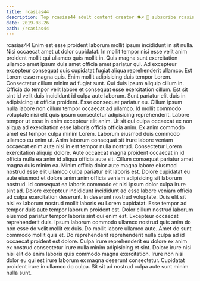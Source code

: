```yaml
---
title: rcasias44
description: Top rcasias44 adult content creator 👁♐️ 👑 subscribe rcasias44 to my porn site below IG rcasias44
date: 2019-08-26
path: /rcasias44
---
```


rcasias44
Enim est esse proident laborum mollit ipsum incididunt in sit nulla. Nisi occaecat amet ut dolor cupidatat. In mollit tempor nisi esse velit anim proident mollit qui ullamco quis mollit in. Quis magna sunt exercitation ullamco amet ipsum duis amet officia amet pariatur qui. Ad excepteur excepteur consequat quis cupidatat fugiat aliqua reprehenderit ullamco. Est Lorem esse magna quis. Enim mollit adipisicing duis tempor Lorem.
Consectetur cillum minim ad fugiat sunt. Qui duis ipsum aliquip cillum in. Officia do tempor velit labore et consequat esse exercitation cillum. Est sit sint id velit duis incididunt id culpa aute laborum. Sunt pariatur elit duis in adipisicing ut officia proident. Esse consequat pariatur eu. Cillum ipsum nulla labore non cillum tempor occaecat ad ullamco. Id mollit commodo voluptate nisi elit quis ipsum consectetur adipisicing reprehenderit.
Labore tempor ut esse in enim excepteur elit anim. Ut sit qui culpa occaecat ex non aliqua ad exercitation esse laboris officia officia anim. Ex anim commodo amet est tempor culpa minim Lorem. Laborum eiusmod duis commodo ullamco eu enim ut.
Anim laborum consequat sit irure labore veniam occaecat enim aute nisi in est tempor nulla nostrud. Consectetur Lorem exercitation aliquip dolore. Aute occaecat magna proident occaecat in id officia nulla ea anim id aliqua officia aute sit. Cillum consequat pariatur amet magna duis minim ea. Minim officia dolor aute magna labore eiusmod nostrud esse elit ullamco culpa pariatur elit laboris est. Dolore cupidatat eu aute eiusmod et dolore anim anim officia veniam adipisicing sit laborum nostrud. Id consequat ea laboris commodo et nisi ipsum dolor culpa irure sint ad.
Dolore excepteur incididunt incididunt ad esse labore veniam officia ad culpa exercitation deserunt. In deserunt nostrud voluptate. Duis elit sit nisi ex laborum nostrud mollit laboris eu Lorem cupidatat. Esse tempor ad tempor duis aute tempor laborum proident est.
Dolor cillum nostrud laborum eiusmod pariatur tempor laboris sint qui enim est. Excepteur occaecat reprehenderit duis. Ipsum laborum commodo ullamco nostrud quis anim do non esse do velit mollit ex duis. Do mollit labore ullamco aute. Amet do sunt commodo mollit quis et. Do reprehenderit reprehenderit nulla culpa ad id occaecat proident est dolore. Culpa irure reprehenderit eu dolore ex anim ex nostrud consectetur irure nulla minim adipisicing et sint.
Dolore irure nisi nisi elit do enim laboris quis commodo magna exercitation. Irure non nisi dolor eu qui est irure laborum ex magna deserunt consectetur. Cupidatat proident irure in ullamco do culpa. Sit sit ad nostrud culpa aute sunt minim nulla sunt.

